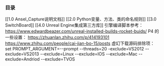 ### 目录
[[1.0 Ansel_Capture说明文档]]
[[2.0 Python变量、方法、类的命名规则]]
[[3.0 SwitchBoard]]
[[4.0 Unreal Engine集成第三方库]]
引擎编译脚本参考：https://www.edwardbeazer.com/unreal-installed-builds-rocket-buids/
P4 的一些设置：
https://zhuanlan.zhihu.com/p/414193101
https://www.zhihu.com/people/cai-jian-bo-15/posts
虚幻下载源码排除项：
set PROMPT_ARGUMENT=--prompt --threads=20 -exclude=VS2012 --exclude=VS2013 --exclude=Linux --exclude=IOS --exclude=Mac --exclude=Andriod --exclude=TVOS
